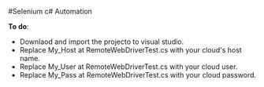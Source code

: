 #Selenium c# Automation

**To do**:
- Downlaod and import the projecto to visual studio.
- Replace My_Host at RemoteWebDriverTest.cs with your cloud's host name.
- Replace My_User at RemoteWebDriverTest.cs with your cloud user.
- Replace My_Pass at RemoteWebDriverTest.cs with your cloud password.
